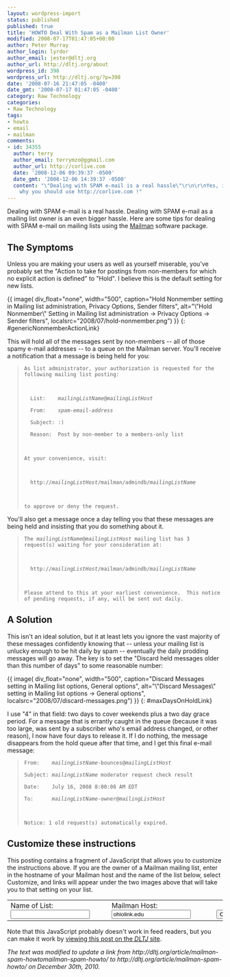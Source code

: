 ```yaml
---
layout: wordpress-import
status: published
published: true
title: 'HOWTO Deal With Spam as a Mailman List Owner'
modified: 2008-07-17T01:47:05+00:00
author: Peter Murray
author_login: lyrdor
author_email: jester@dltj.org
author_url: http://dltj.org/about
wordpress_id: 398
wordpress_url: http://dltj.org/?p=398
date: '2008-07-16 21:47:05 -0400'
date_gmt: '2008-07-17 01:47:05 -0400'
category: Raw Technology
categories:
- Raw Technology
tags:
- howto
- email
- mailman
comments:
- id: 34355
  author: terry
  author_email: terrymzo@ggmail.com
  author_url: http://corlive.com
  date: '2008-12-06 09:39:37 -0500'
  date_gmt: '2008-12-06 14:39:37 -0500'
  content: "\"Dealing with SPAM e-mail is a real hassle\"\r\n\r\nYes, it is, that's
    why you should use http://corlive.com !"
---
```

<p>Dealing with SPAM e-mail is a real hassle.  Dealing with SPAM e-mail as a mailing list owner is an even bigger hassle.  Here are some tips for dealing with SPAM e-mail on mailing lists using the <a href="http://www.list.org/" title="Mailman, the GNU Mailing List Manager">Mailman</a> software package.</p>
<h2>The Symptoms</h2>
<p>Unless you are making your users as well as yourself miserable, you've probably set the "Action to take for postings from non-members for which no explicit action is defined" to "Hold".  I believe this is the default setting for new lists.</p>
{{ image(
    div_float="none",
    width="500",
    caption="Hold Nonmember setting in Mailing list administration,  Privacy Options, Sender filters",
    alt="\"Hold Nonmember\" Setting in Mailing list administration -> Privacy Options -> Sender filters",
    localsrc="2008/07/hold-nonmember.png") }}
{: #genericNonmemberActionLink}
<p>This will hold all of the messages sent by non-members -- all of those spamy e-mail addresses -- to a queue on the Mailman server.  You'll receive a notification that a message is being held for you:<br />
<blockquote><code>As list administrator, your authorization is requested for the following mailing list posting:<br />
&nbsp;<br />
&nbsp;&nbsp;List:&nbsp;&nbsp;&nbsp;&nbsp;<i>mailingListName</i>@<i>mailingListHost</i><br />
&nbsp;&nbsp;From:&nbsp;&nbsp;&nbsp;&nbsp;<i>spam-email-address</i><br />
&nbsp;&nbsp;Subject:&nbsp;:)<br />
&nbsp;&nbsp;Reason:&nbsp;&nbsp;Post by non-member to a members-only list<br />
&nbsp;<br />
At your convenience, visit:<br />
&nbsp;<br />
&nbsp;&nbsp;http://<i>mailingListHost</i>/mailman/admindb/<i>mailingListName</i><br />
&nbsp;<br />
to approve or deny the request.<br /></code></p></blockquote>
<p>You'll also get a message once a day telling you that these messages are being held and insisting that you do something about it.<br />
<blockquote><code>The <i>mailingListName</i>@<i>mailingListHost</i> mailing list has 3 request(s) waiting for your consideration at:<br />
&nbsp;<br />
&nbsp;&nbsp;http://<i>mailingListHost</i>/mailman/admindb/<i>mailingListName</i><br />
&nbsp;<br />
Please attend to this at your earliest convenience. &nbsp;This notice of pending requests, if any, will be sent out daily.<br /></code></p></blockquote>
<h2>A Solution</h2>
<p>This isn't an ideal solution, but it at least lets you ignore the vast majority of these messages confidently knowing that -- unless your mailing list is unlucky enough to be hit daily by spam -- eventually the daily prodding messages will go away.  The key is to set the "Discard held messages older than this number of days" to some reasonable number:</p>
{{ image(
    div_float="none",
    width="500",
    caption="Discard Messages setting in Mailing list options, General options",
    alt="\"Discard Messages\" setting in Mailing list options -> General options",
    localsrc="2008/07/discard-messages.png") }}
{: #maxDaysOnHoldLink}
<p>I use "4" in that field:  two days to cover weekends plus a two day grace period.  For a message that is errantly caught in the queue (because it was too large, was sent by a subscriber who's email address changed, or other reason), I now have four days to release it.  If I do nothing, the message disappears from the hold queue after that time, and I get this final e-mail message:</p>
<blockquote><p><code>From:&nbsp;&nbsp;&nbsp;&nbsp;<i>mailingListName</i>-bounces@<i>mailingListHost</i><br />
Subject:&nbsp;<i>mailingListName</i> moderator request check result<br />
Date:&nbsp;&nbsp;&nbsp;&nbsp;July 16, 2008 8:00:08 AM EDT<br />
To:&nbsp;&nbsp;&nbsp;&nbsp;&nbsp;&nbsp;<i>mailingListName</i>-owner@<i>mailingListHost</i><br />
&nbsp;<br />
Notice: 1 old request(s) automatically expired.<br /></code></p></blockquote>
<h2>Customize these instructions</h2>
<p>This posting contains a fragment of JavaScript that allows you to customize the instructions above.  If you are the owner of a Mailman mailing list, enter in the hostname of your Mailman host and the name of the list below, select Customize, and links will appear under the two images above that will take you to that setting on your list.</p>
<form action="." onsubmit="return replaceLinks(this)">
<table cellspacing="10">
<tr valign="bottom">
<td><label for="listName">Name of List</label>:&nbsp;<input name="listName" id="listName" type="text" />
</td>
<td><label for="listHost">Mailman Host</label>:&nbsp;<input name="listHost" id="listHost" type="text" value="ohiolink.edu" /></td>
<td><input type="submit" value="Customize" /></td>
</tr>
</table>
</form>
<p><span id="sampleLink">Note that this JavaScript probably doesn't work in feed readers, but you can make it work by <a href="/article/mailman-spam-howto/">viewing this post on the <acronym title="Disruptive Library Technology Jester"><i>DLTJ</i></acronym> site</a>.</span></p>
<p><script type="text/javascript" language="javascript1.3"><br />
function replaceLinks(formdata) {<br />
  var lHost;<br />
  var lName;<br />
  with (formdata) {<br />
    lHost = listHost.value;<br />
    lName = listName.value;<br />
  }<br />
  var listAdminAddr = "http://" + lHost + "/mailman/admin/" +lName;<br />
  var gnaLink = document.getElementById('genericNonmemberActionLink');<br />
  var newGNAanchor = document.createElement('a');<br />
  var newGNAhref = document.createAttribute('href');<br />
  newGNAhref.nodeValue = listAdminAddr + "/?VARHELP=privacy/sender/generic_nonmember_action";<br />
  newGNAanchor.setAttributeNode(newGNAhref);<br />
  var newGNAid = document.createAttribute('id');<br />
  newGNAid.nodeValue = 'genericNonmemberActionLink';<br />
  newGNAanchor.setAttributeNode(newGNAid);<br />
  newGNAanchor.appendChild(document.createTextNode("Set the Generic Nonmember Action parameter for list " + lName + " on " + lHost + "."));<br />
  var newGNAfrag = document.createDocumentFragment();<br />
  newGNAfrag.appendChild(newGNAanchor);<br />
  gnaLink.parentNode.replaceChild(newGNAfrag, gnaLink);<br />
  var maxDaysOnHoldLink = document.getElementById('maxDaysOnHoldLink');<br />
  var newMDOHanchor = document.createElement('a');<br />
  var newMDOHhref = document.createAttribute('href');<br />
  newMDOHhref.nodeValue = listAdminAddr + "/?VARHELP=general/max_days_to_hold";<br />
  newMDOHanchor.setAttributeNode(newMDOHhref);<br />
  var newMDOHid = document.createAttribute('id');<br />
  newMDOHid.nodeValue = 'maxDaysOnHoldLink';<br />
  newMDOHanchor.setAttributeNode(newMDOHid);<br />
  newMDOHanchor.appendChild(document.createTextNode("Set the Max Days to Hold parameter for list " + lName + " on " + lHost + "."));<br />
  var newMDOHfrag = document.createDocumentFragment();<br />
  newMDOHfrag.appendChild(newMDOHanchor);<br />
  maxDaysOnHoldLink.parentNode.replaceChild(newMDOHfrag, maxDaysOnHoldLink);<br />
  var sampleLink = document.getElementById('sampleLink');<br />
  var newSanchor = document.createElement('a');<br />
  var newShref = document.createAttribute('href');<br />
  newShref.nodeValue = listAdminAddr;<br />
  newSanchor.setAttributeNode(newShref);<br />
  var newSid = document.createAttribute('id');<br />
  newSid.nodeValue = 'sampleLink';<br />
  newSanchor.setAttributeNode(newSid);<br />
  newSanchor.appendChild(document.createTextNode("Links in this document are now customized to " + listAdminAddr + "."));<br />
  var newSfrag = document.createDocumentFragment();<br />
  newSfrag.appendChild(newSanchor);<br />
  sampleLink.parentNode.replaceChild(newSfrag, sampleLink);<br />
  return false;<br />
}<br />
</script></p>
<p style="padding:0;margin:0;font-style:italic;">The text was modified to update a link from http://dltj.org/article/mailman-spam-howtomailman-spam-howto/ to http://dltj.org/article/mailman-spam-howto/ on December 30th, 2010.</p>
